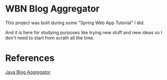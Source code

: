 # WBN Blog Aggregator

This project was bulit during some "Spring Web App Tutorial" I did.

And it is here for studying purposes like trying new stuff and new ideas so I don't need to start from scrath all the time.

# References

[Java Blog Aggregator](https://github.com/jirkapinkas/java-blog-aggregator)